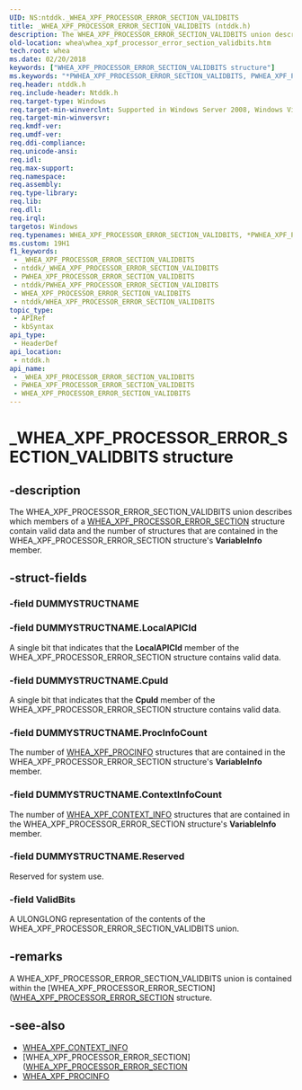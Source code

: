 ```yaml
---
UID: NS:ntddk._WHEA_XPF_PROCESSOR_ERROR_SECTION_VALIDBITS
title: _WHEA_XPF_PROCESSOR_ERROR_SECTION_VALIDBITS (ntddk.h)
description: The WHEA_XPF_PROCESSOR_ERROR_SECTION_VALIDBITS union describes which members of a WHEA_XPF_PROCESSOR_ERROR_SECTION structure contain valid data and the number of structures that are contained in the WHEA_XPF_PROCESSOR_ERROR_SECTION structure's VariableInfo member.
old-location: whea\whea_xpf_processor_error_section_validbits.htm
tech.root: whea
ms.date: 02/20/2018
keywords: ["WHEA_XPF_PROCESSOR_ERROR_SECTION_VALIDBITS structure"]
ms.keywords: "*PWHEA_XPF_PROCESSOR_ERROR_SECTION_VALIDBITS, PWHEA_XPF_PROCESSOR_ERROR_SECTION_VALIDBITS, PWHEA_XPF_PROCESSOR_ERROR_SECTION_VALIDBITS union pointer [WHEA Drivers and Applications], WHEA_XPF_PROCESSOR_ERROR_SECTION_VALIDBITS, WHEA_XPF_PROCESSOR_ERROR_SECTION_VALIDBITS union [WHEA Drivers and Applications], _WHEA_XPF_PROCESSOR_ERROR_SECTION_VALIDBITS, ntddk/PWHEA_XPF_PROCESSOR_ERROR_SECTION_VALIDBITS, ntddk/WHEA_XPF_PROCESSOR_ERROR_SECTION_VALIDBITS, whea.whea_xpf_processor_error_section_validbits, whearef_cd965099-c110-4ff6-993e-c4ccab88cd80.xml"
req.header: ntddk.h
req.include-header: Ntddk.h
req.target-type: Windows
req.target-min-winverclnt: Supported in Windows Server 2008, Windows Vista SP1, and later versions of Windows.
req.target-min-winversvr: 
req.kmdf-ver: 
req.umdf-ver: 
req.ddi-compliance: 
req.unicode-ansi: 
req.idl: 
req.max-support: 
req.namespace: 
req.assembly: 
req.type-library: 
req.lib: 
req.dll: 
req.irql: 
targetos: Windows
req.typenames: WHEA_XPF_PROCESSOR_ERROR_SECTION_VALIDBITS, *PWHEA_XPF_PROCESSOR_ERROR_SECTION_VALIDBITS
ms.custom: 19H1
f1_keywords:
 - _WHEA_XPF_PROCESSOR_ERROR_SECTION_VALIDBITS
 - ntddk/_WHEA_XPF_PROCESSOR_ERROR_SECTION_VALIDBITS
 - PWHEA_XPF_PROCESSOR_ERROR_SECTION_VALIDBITS
 - ntddk/PWHEA_XPF_PROCESSOR_ERROR_SECTION_VALIDBITS
 - WHEA_XPF_PROCESSOR_ERROR_SECTION_VALIDBITS
 - ntddk/WHEA_XPF_PROCESSOR_ERROR_SECTION_VALIDBITS
topic_type:
 - APIRef
 - kbSyntax
api_type:
 - HeaderDef
api_location:
 - ntddk.h
api_name:
 - _WHEA_XPF_PROCESSOR_ERROR_SECTION_VALIDBITS
 - PWHEA_XPF_PROCESSOR_ERROR_SECTION_VALIDBITS
 - WHEA_XPF_PROCESSOR_ERROR_SECTION_VALIDBITS
---
```


# _WHEA_XPF_PROCESSOR_ERROR_SECTION_VALIDBITS structure


## -description

The WHEA_XPF_PROCESSOR_ERROR_SECTION_VALIDBITS union describes which members of a [WHEA_XPF_PROCESSOR_ERROR_SECTION](./ns-ntddk-_whea_xpf_processor_error_section.md) structure contain valid data and the number of structures that are contained in the WHEA_XPF_PROCESSOR_ERROR_SECTION structure's <b>VariableInfo</b> member.

## -struct-fields

### -field DUMMYSTRUCTNAME

### -field DUMMYSTRUCTNAME.LocalAPICId

A single bit that indicates that the <b>LocalAPICId</b> member of the WHEA_XPF_PROCESSOR_ERROR_SECTION structure contains valid data.

### -field DUMMYSTRUCTNAME.CpuId

A single bit that indicates that the <b>CpuId</b> member of the WHEA_XPF_PROCESSOR_ERROR_SECTION structure contains valid data.

### -field DUMMYSTRUCTNAME.ProcInfoCount

The number of [WHEA_XPF_PROCINFO](./ns-ntddk-_whea_xpf_procinfo.md) structures that are contained in the WHEA_XPF_PROCESSOR_ERROR_SECTION structure's <b>VariableInfo</b> member.

### -field DUMMYSTRUCTNAME.ContextInfoCount

The number of [WHEA_XPF_CONTEXT_INFO](./ns-ntddk-_whea_xpf_context_info.md) structures that are contained in the WHEA_XPF_PROCESSOR_ERROR_SECTION structure's <b>VariableInfo</b> member.

### -field DUMMYSTRUCTNAME.Reserved

Reserved for system use.

### -field ValidBits

A ULONGLONG representation of the contents of the WHEA_XPF_PROCESSOR_ERROR_SECTION_VALIDBITS union.

## -remarks

A WHEA_XPF_PROCESSOR_ERROR_SECTION_VALIDBITS union is contained within the [WHEA_XPF_PROCESSOR_ERROR_SECTION]([WHEA_XPF_PROCESSOR_ERROR_SECTION](./ns-ntddk-_whea_xpf_processor_error_section.md) structure.

## -see-also

- [WHEA_XPF_CONTEXT_INFO](./ns-ntddk-_whea_xpf_context_info.md)
- [WHEA_XPF_PROCESSOR_ERROR_SECTION]([WHEA_XPF_PROCESSOR_ERROR_SECTION](./ns-ntddk-_whea_xpf_processor_error_section.md)
- [WHEA_XPF_PROCINFO](./ns-ntddk-_whea_xpf_procinfo.md)

